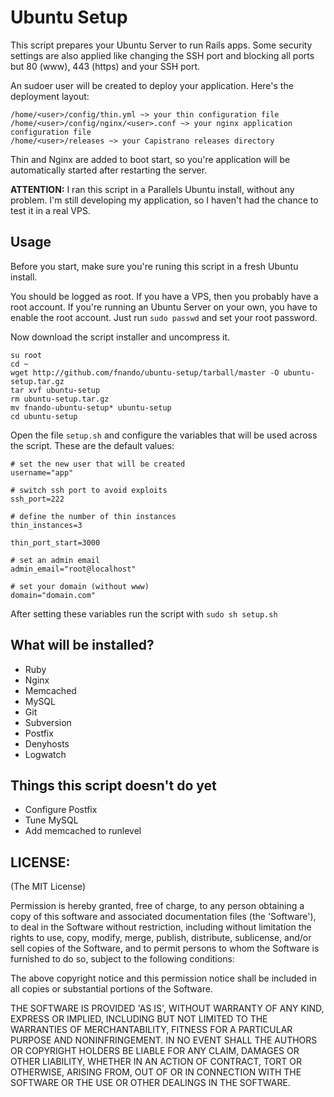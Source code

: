 Ubuntu Setup
============

This script prepares your Ubuntu Server to run Rails apps. Some security settings are also
applied like changing the SSH port and blocking all ports but 80 (www), 443 (https) and your SSH port. 

An sudoer user will be created to deploy your application. Here's the deployment layout:

    /home/<user>/config/thin.yml ~> your thin configuration file
    /home/<user>/config/nginx/<user>.conf ~> your nginx application configuration file
    /home/<user>/releases ~> your Capistrano releases directory

Thin and Nginx are added to boot start, so you're application will be automatically started
after restarting the server. 

**ATTENTION:** I ran this script in a Parallels Ubuntu install, without any problem. 
I'm still developing my application, so I haven't had the chance to test it in a real VPS.

Usage
-----

Before you start, make sure you're runing this script in a fresh Ubuntu install.

You should be logged as root. If you have a VPS, then you probably have a root account.
If you're running an Ubuntu Server on your own, you have to enable the root account.
Just run `sudo passwd` and set your root password.

Now download the script installer and uncompress it.

    su root
    cd ~
    wget http://github.com/fnando/ubuntu-setup/tarball/master -O ubuntu-setup.tar.gz
    tar xvf ubuntu-setup
    rm ubuntu-setup.tar.gz
    mv fnando-ubuntu-setup* ubuntu-setup
    cd ubuntu-setup
    
Open the file `setup.sh` and configure the variables that will be used across the script. 
These are the default values:

    # set the new user that will be created
    username="app"

    # switch ssh port to avoid exploits
    ssh_port=222

    # define the number of thin instances
    thin_instances=3

    thin_port_start=3000

    # set an admin email
    admin_email="root@localhost"

    # set your domain (without www)
    domain="domain.com"

After setting these variables run the script with `sudo sh setup.sh`

What will be installed?
-----------------------

* Ruby
* Nginx
* Memcached
* MySQL
* Git
* Subversion
* Postfix
* Denyhosts
* Logwatch

Things this script doesn't do yet
---------------------------------

* Configure Postfix
* Tune MySQL
* Add memcached to runlevel

LICENSE:
--------

(The MIT License)

Permission is hereby granted, free of charge, to any person obtaining
a copy of this software and associated documentation files (the
'Software'), to deal in the Software without restriction, including
without limitation the rights to use, copy, modify, merge, publish,
distribute, sublicense, and/or sell copies of the Software, and to
permit persons to whom the Software is furnished to do so, subject to
the following conditions:

The above copyright notice and this permission notice shall be
included in all copies or substantial portions of the Software.

THE SOFTWARE IS PROVIDED 'AS IS', WITHOUT WARRANTY OF ANY KIND,
EXPRESS OR IMPLIED, INCLUDING BUT NOT LIMITED TO THE WARRANTIES OF
MERCHANTABILITY, FITNESS FOR A PARTICULAR PURPOSE AND NONINFRINGEMENT.
IN NO EVENT SHALL THE AUTHORS OR COPYRIGHT HOLDERS BE LIABLE FOR ANY
CLAIM, DAMAGES OR OTHER LIABILITY, WHETHER IN AN ACTION OF CONTRACT,
TORT OR OTHERWISE, ARISING FROM, OUT OF OR IN CONNECTION WITH THE
SOFTWARE OR THE USE OR OTHER DEALINGS IN THE SOFTWARE.